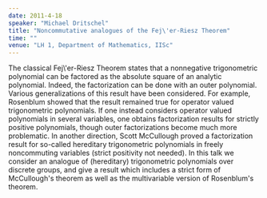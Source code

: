 ```yaml
---
date: 2011-4-18
speaker: "Michael Dritschel"
title: "Noncommutative analogues of the Fej\'er-Riesz Theorem"
time: ""
venue: "LH 1, Department of Mathematics, IISc"
---
```

The classical Fej\\'er-Riesz Theorem states that a nonnegative
trigonometric polynomial can be factored as the absolute square of an
analytic polynomial.  Indeed, the factorization can be done with an
outer polynomial.  Various generalizations of this result have been
considered.  For example, Rosenblum showed that the result remained true
for operator valued trigonometric polynomials.  If one instead considers
operator valued polynomials in several variables, one obtains
factorization results for strictly positive polynomials, though
outer factorizations become much more problematic.  In another
direction, Scott McCullough proved a factorization result for so-called
hereditary trigonometric polynomials in freely noncommuting variables
(strict positivity not needed).  In this talk we consider an analogue of
(hereditary) trigonometric polynomials over discrete groups, and give a
result which includes a strict form of McCullough's theorem as well as
the multivariable version of Rosenblum's theorem.
